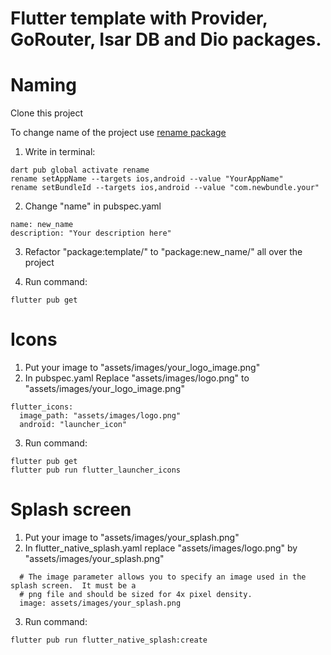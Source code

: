 # Flutter template with Provider, GoRouter, Isar DB and Dio packages.

# Naming

Clone this project

To change name of the project use [rename package](https://pub.dev/packages/rename)

1) Write in terminal:

```
dart pub global activate rename
rename setAppName --targets ios,android --value "YourAppName"
rename setBundleId --targets ios,android --value "com.newbundle.your"
```

2) Change "name" in pubspec.yaml

```
name: new_name
description: "Your description here"
```

3) Refactor "package:template/" to "package:new_name/" all over the project

4) Run command:

```
flutter pub get
```

# Icons

1) Put your image to "assets/images/your_logo_image.png"
2) In pubspec.yaml
   Replace "assets/images/logo.png" to "assets/images/your_logo_image.png"

```
flutter_icons:
  image_path: "assets/images/logo.png"
  android: "launcher_icon"
```

3) Run command:

```
flutter pub get
flutter pub run flutter_launcher_icons
```

# Splash screen

1) Put your image to "assets/images/your_splash.png"
2) In flutter_native_splash.yaml replace "assets/images/logo.png" by "assets/images/your_splash.png"

```
  # The image parameter allows you to specify an image used in the splash screen.  It must be a
  # png file and should be sized for 4x pixel density.
  image: assets/images/your_splash.png
```

3) Run command:

```
flutter pub run flutter_native_splash:create
```
